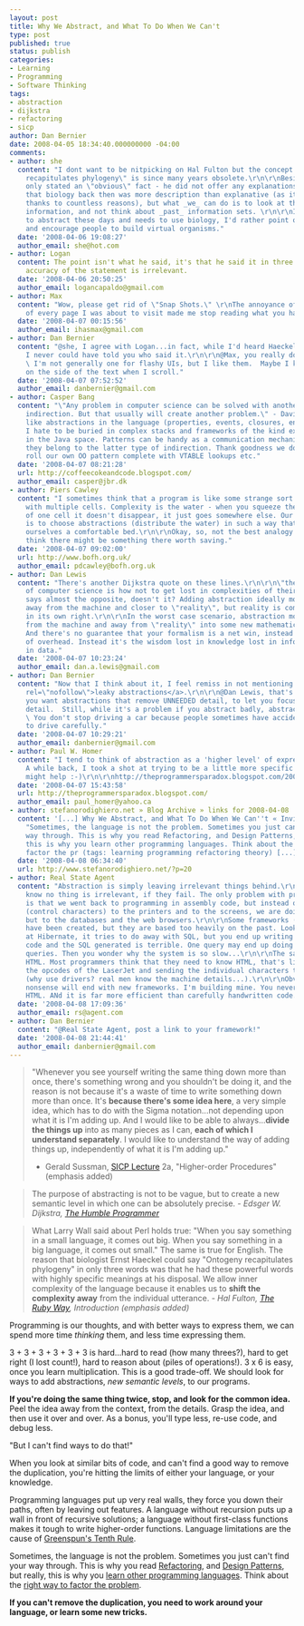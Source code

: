 ```yaml
---
layout: post
title: Why We Abstract, and What To Do When We Can't
type: post
published: true
status: publish
categories:
- Learning
- Programming
- Software Thinking
tags:
- abstraction
- dijkstra
- refactoring
- sicp
author: Dan Bernier
date: 2008-04-05 18:34:40.000000000 -04:00
comments:
- author: she
  content: "I dont want to be nitpicking on Hal Fulton but the concept of \"Ontogeny
    recapitulates phylogeny\" is since many years obsolete.\r\n\r\nBesides, Haeckel
    only stated an \"obvious\" fact - he did not offer any explanations.  I am aware
    that biology back then was more description than explanative (as it is these days
    thanks to countless reasons), but what _we_ can do is to look at the _current_
    information, and not think about _past_ information sets. \r\n\r\nIf one wants
    to abstract these days and needs to use biology, I'd rather point out at BioBricks
    and encourage people to build virtual organisms."
  date: '2008-04-06 19:08:27'
  author_email: she@hot.com
- author: Logan
  content: The point isn't what he said, it's that he said it in three words. The
    accuracy of the statement is irrelevant.
  date: '2008-04-06 20:50:25'
  author_email: logancapaldo@gmail.com
- author: Max
  content: "Wow, please get rid of \"Snap Shots.\" \r\nThe annoyance of seeing a screenshot
    of every page I was about to visit made me stop reading what you had to say."
  date: '2008-04-07 00:15:56'
  author_email: ihasmax@gmail.com
- author: Dan Bernier
  content: "@she, I agree with Logan...in fact, while I'd heard Haeckel's phrase before,
    I never could have told you who said it.\r\n\r\n@Max, you really don't like them?
    \ I'm not generally one for flashy UIs, but I like them.  Maybe I keep my mouse
    on the side of the text when I scroll."
  date: '2008-04-07 07:52:52'
  author_email: danbernier@gmail.com
- author: Casper Bang
  content: "\"Any problem in computer science can be solved with another layer of
    indirection. But that usually will create another problem.\" - David Wheeler\r\n\r\nI
    like abstractions in the language (properties, events, closures, enums etc.) but
    I hate to be buried in complex stacks and frameworks of the kind extremely pervasive
    in the Java space. Patterns can be handy as a communication mechanism but really
    they belong to the latter type of indirection. Thank goodness we don't have to
    roll our own OO pattern complete with VTABLE lookups etc."
  date: '2008-04-07 08:21:28'
  url: http://coffeecokeandcode.blogspot.com/
  author_email: casper@jbr.dk
- author: Piers Cawley
  content: "I sometimes think that a program is like some strange sort of waterbed
    with multiple cells. Complexity is the water - when you squeeze the water out
    of one cell it doesn't disappear, it just goes somewhere else. Our job as programmers
    is to choose abstractions (distribute the water) in such a way that we've made
    ourselves a comfortable bed.\r\n\r\nOkay, so, not the best analogy ever, but I
    think there might be something there worth saving."
  date: '2008-04-07 09:02:00'
  url: http://www.bofh.org.uk/
  author_email: pdcawley@bofh.org.uk
- author: Dan Lewis
  content: "There's another Dijkstra quote on these lines.\r\n\r\n\"the main challenge
    of computer science is how not to get lost in complexities of their own making\"\r\n\r\nIt
    says almost the opposite, doesn't it? Adding abstraction ideally moves you farther
    away from the machine and closer to \"reality\", but reality is complicated enough
    in its own right.\r\n\r\nIn the worst case scenario, abstraction moves you away
    from the machine and away from \"reality\" into some new mathematical formalism.
    And there's no guarantee that your formalism is a net win, instead of a bunch
    of overhead. Instead it's the wisdom lost in knowledge lost in information lost
    in data."
  date: '2008-04-07 10:23:24'
  author_email: dan.a.lewis@gmail.com
- author: Dan Bernier
  content: "Now that I think about it, I feel remiss in not mentioning Joel's <a href=\"http://www.joelonsoftware.com/articles/LeakyAbstractions.html\"
    rel=\"nofollow\">leaky abstractions</a>.\r\n\r\n@Dan Lewis, that's a good point,
    you want abstractions that remove UNNEEDED detail, to let you focus on the IMPORTANT
    detail.  Still, while it's a problem if you abstract badly, abstracting has value.
    \ You don't stop driving a car because people sometimes have accidents, you learn
    to drive carefully."
  date: '2008-04-07 10:29:21'
  author_email: danbernier@gmail.com
- author: Paul W. Homer
  content: "I tend to think of abstraction as a 'higher level' of expressing something.
    A while back, I took a shot at trying to be a little more specific about it, which
    might help :-)\r\n\r\nhttp://theprogrammersparadox.blogspot.com/2008/01/abstraction-and-encapsulation.html\r\n\r\n\r\nPaul."
  date: '2008-04-07 15:43:58'
  url: http://theprogrammersparadox.blogspot.com/
  author_email: paul_homer@yahoo.ca
- author: stefanorodighiero.net » Blog Archive » links for 2008-04-08
  content: '[...] Why We Abstract, and What To Do When We Can''t « Invisible Blocks
    "Sometimes, the language is not the problem. Sometimes you just can''t find your
    way through. This is why you read Refactoring, and Design Patterns, but really,
    this is why you learn other programming languages. Think about the right way to
    factor the pr (tags: learning programming refactoring theory) [...]'
  date: '2008-04-08 06:34:40'
  url: http://www.stefanorodighiero.net/?p=20
- author: Real State Agent
  content: "Abstraction is simply leaving irrelevant things behind.\r\n\r\nWe all
    know no thing is irrelevant, if they fail. The only problem with programming nowdays
    is that we went back to programming in assembly code, but instead of sending codes
    (control characters) to the printers and to the screens, we are doing the same
    but to the databases and the web browsers.\r\n\r\nSome frameworks (ie: abstractions)
    have been created, but they are based too heavily on the past. Look for example
    at Hibernate, it tries to do away with SQL, but you end up writing a lot more
    code and the SQL generated is terrible. One query may end up doing 16,000 SQL
    queries. Then you wonder why the system is so slow...\r\n\r\nThe same occurs with
    HTML. Most programmers think that they need to know HTML, that's like learning
    the opcodes of the LaserJet and sending the individual characters to the printer
    (why use drivers? real men know the machine details...).\r\n\r\nObviously this
    nonsense will end with new frameworks. I'm building mine. You never see SQL nor
    HTML. ANd it is far more efficient than carefully handwritten code."
  date: '2008-04-08 17:09:36'
  author_email: rs@agent.com
- author: Dan Bernier
  content: "@Real State Agent, post a link to your framework!"
  date: '2008-04-08 21:44:41'
  author_email: danbernier@gmail.com
---
```


> "Whenever you see yourself writing the same thing down more than once, there's something wrong and you shouldn't be doing it, and the reason is not because it's a waste of time to write something down more than once.  It's **because there's some idea here**, a very simple idea, which has to do with the Sigma notation...not depending upon what it is I'm adding up.  And I would like to be able to always...**divide the things up** into as many pieces as I can, **each of which I understand separately**.  I would like to understand the way of adding things up, independently of what it is I'm adding up."
>- Gerald Sussman, [SICP Lecture](http://swiss.csail.mit.edu/classes/6.001/abelson-sussman-lectures/) 2a, "Higher-order Procedures" (emphasis added)

> The purpose of abstracting is not to be vague, but to create a new semantic level in which one can be absolutely precise.
> _- Edsger W. Dijkstra, [The Humble Programmer](http://www.cs.utexas.edu/~EWD/transcriptions/EWD03xx/EWD340.html)_

> What Larry Wall said about Perl holds true: "When you say something in a small language, it comes out big.  When you say something in a big language, it comes out small." The same is true for English.  The reason that biologist Ernst Haeckel could say "Ontogeny recapitulates phylogeny" in only three words was that he had these powerful words with highly specific meanings at his disposal.  We allow inner complexity of the language because it enables us to **shift the complexity away** from the individual utterance.
> _- Hal Fulton, [The Ruby Way](http://www.amazon.com/Ruby-Way-Second-Addison-Wesley-Professional/dp/0672328844), Introduction (emphasis added)_

Programming is our thoughts, and with better ways to express them, we can spend more time _thinking_ them, and less time expressing them.

3 + 3 + 3 + 3 + 3 + 3 is hard...hard to read (how many threes?), hard to get right (I lost count!), hard to reason about (piles of operations!).  3 x 6 is easy, once you learn multiplication.  This is a good trade-off.  We should look for ways to add abstractions, _new semantic levels_, to our programs.

**If you're doing the same thing twice, stop, and look for the common idea.** Peel the idea away from the context, from the details.  Grasp the idea, and then use it over and over.  As a bonus, you'll type less, re-use code, and debug less.

"But I can't find ways to do that!"

When you look at similar bits of code, and can't find a good way to remove the duplication, you're hitting the limits of either your language, or your knowledge.

Programming languages put up very real walls, they force you down their paths, often by leaving out features.  A language without recursion puts up a wall in front of recursive solutions;  a language without first-class functions makes it tough to write higher-order functions.  Language limitations are the cause of [Greenspun's Tenth Rule](http://en.wikipedia.org/wiki/Greenspun's_Tenth_Rule).

Sometimes, the language is not the problem.  Sometimes you just can't find your way through.  This is why you read [Refactoring](http://www.amazon.com/Refactoring-Improving-Design-Existing-Code/dp/0201485672), and [Design Patterns](http://www.amazon.com/Design-Patterns-Object-Oriented-Addison-Wesley-Professional/dp/0201633612), but really, this is why you [learn other programming languages](http://steve.yegge.googlepages.com/choosing-languages).  Think about the [right way to factor the problem](http://weblog.raganwald.com/2007/03/why-why-functional-programming-matters.html).

**If you can't remove the duplication, you need to work around your language, or learn some new tricks.**
